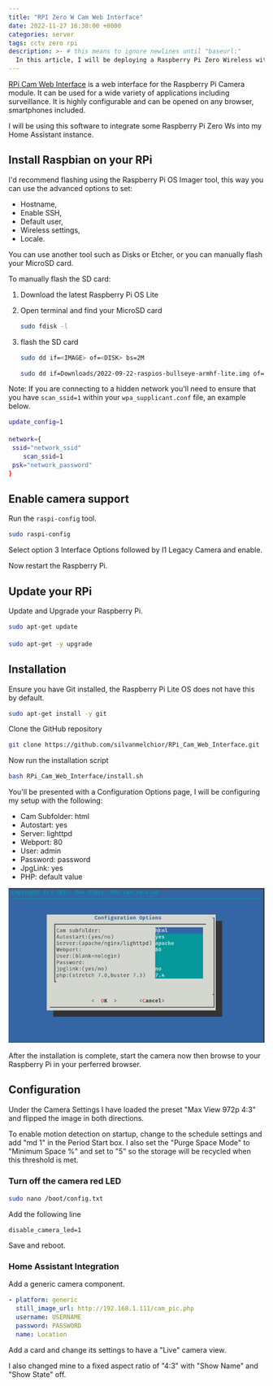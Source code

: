 ```yaml
---
title: "RPI Zero W Cam Web Interface"
date: 2022-11-27 16:30:00 +0000
categories: server
tags: cctv zero rpi
description: >- # this means to ignore newlines until "baseurl:"
  In this article, I will be deploying a Raspberry Pi Zero Wireless with RPI Cam Web Interface then integrating it with Home Assistant.
---
```


[RPi Cam Web Interface](https://elinux.org/RPi-Cam-Web-Interface) is a web interface for the Raspberry Pi  Camera module. It can be used for a wide variety of applications  including surveillance. It is  highly configurable and can be opened on any browser, smartphones included.

I will be using this software to integrate some Raspberry Pi Zero Ws into my Home Assistant instance.

## Install Raspbian on your RPi

I'd recommend flashing using the Raspberry Pi OS Imager tool, this way you can use the advanced options to set:

* Hostname,
* Enable SSH,
* Default user,
* Wireless settings,
* Locale.

You can use another tool such as Disks or Etcher, or you can manually flash your MicroSD card.

To manually flash the SD card:

1. Download the latest Raspberry Pi OS Lite

2. Open terminal and find your MicroSD card

   ```bash
   sudo fdisk -l
   ```

3. flash the SD card

   ```bash
   sudo dd if=<IMAGE> of=<DISK> bs=2M
   ```

   ```bash
   sudo dd if=Downloads/2022-09-22-raspios-bullseye-armhf-lite.img of=/dev/sda bs=2M
   ```

Note: If you are connecting to a hidden network you'll need to ensure that you have `scan_ssid=1` within your `wpa_supplicant.conf` file, an example below.

```bash
update_config=1

network={
 ssid="network_ssid"
    scan_ssid=1
 psk="network_password"
}
```

## Enable camera support

Run the `raspi-config` tool.

```bash
sudo raspi-config
```

Select option 3 Interface Options followed by I1 Legacy Camera and enable.

Now restart the Raspberry Pi.

## Update your RPi

Update and Upgrade your Raspberry Pi.

```bash
sudo apt-get update

sudo apt-get -y upgrade
```

## Installation

Ensure you have Git installed, the Raspberry Pi Lite OS does not have this by default.

```bash
sudo apt-get install -y git
```

Clone the GitHub repository

```bash
git clone https://github.com/silvanmelchior/RPi_Cam_Web_Interface.git
```

Now run the installation script

```bash
bash RPi_Cam_Web_Interface/install.sh
```

You'll be presented with a Configuration Options page, I will be configuring my setup with the following:

* Cam Subfolder: html
* Autostart: yes
* Server: lighttpd
* Webport: 80
* User: admin
* Password: password
* JpgLink: yes
* PHP: default value

![rpi-cam-web-interface-01](/assets/images/posts/rpi-cam-web-interface-01.png)

After the installation is complete, start the camera now then browse to your Raspberry Pi in your perferred browser.

## Configuration

Under the Camera Settings I have loaded the preset "Max View 972p 4:3" and flipped the image in both directions.

To enable motion detection on startup, change to the schedule settings and add "md 1" in the Period Start box. I also set the "Purge Space Mode" to "Minimum Space %" and set to "5" so the storage will be recycled when this threshold is met.

### Turn off the camera red LED

```bash
sudo nano /boot/config.txt
```

Add the following line

```text
disable_camera_led=1
```

Save and reboot.

### Home Assistant Integration

Add a generic camera component.

```yaml
- platform: generic
  still_image_url: http://192.168.1.111/cam_pic.php
  username: USERNAME
  password: PASSWORD
  name: Location
```

Add a card and change its settings to have a "Live" camera view.

I also changed mine to a fixed aspect ratio of "4:3" with "Show Name" and "Show State" off.
